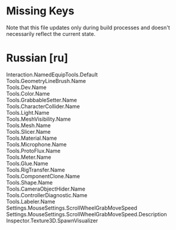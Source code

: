 # Missing Keys
Note that this file updates only during build processes and doesn't necessarily reflect the current state.

# Russian [ru]
Interaction.NamedEquipTools.Default  
Tools.GeometryLineBrush.Name  
Tools.Dev.Name  
Tools.Color.Name  
Tools.GrabbableSetter.Name  
Tools.CharacterCollider.Name  
Tools.Light.Name  
Tools.MeshVisibility.Name  
Tools.Mesh.Name  
Tools.Slicer.Name  
Tools.Material.Name  
Tools.Microphone.Name  
Tools.ProtoFlux.Name  
Tools.Meter.Name  
Tools.Glue.Name  
Tools.RigTransfer.Name  
Tools.ComponentClone.Name  
Tools.Shape.Name  
Tools.CameraObjectHider.Name  
Tools.ControllerDiagnostic.Name  
Tools.Labeler.Name  
Settings.MouseSettings.ScrollWheelGrabMoveSpeed  
Settings.MouseSettings.ScrollWheelGrabMoveSpeed.Description  
Inspector.Texture3D.SpawnVisualizer  


